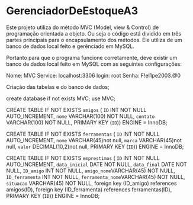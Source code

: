 # GerenciadorDeEstoqueA3

Este projeto utiliza do método MVC (Model, view & Control) de programação orientada a objeto. Ou seja o código está dividido em três partes príncipais para o encapsulamento dos métodos. Ele utiliza de um banco de dados local feito e gerênciado em MySQL.

Portanto para que o programa funcione corretamente, deve existir um banco de dados local feito em MySQL com as seguintes configurações:


Nome: MVC
Service: localhost:3306
login: root
Senha: F!el1pe2003.@0

Criação das tabelas e do banco de dados;

create database if  not exists MVC;
use MVC;


CREATE TABLE IF NOT EXISTS `amigos` (
  `ID` INT NOT NULL AUTO_INCREMENT,
  `nome` VARCHAR(100) NOT NULL,
  `contato` VARCHAR(100) NOT NULL,
  PRIMARY KEY (`ID`))
ENGINE = InnoDB;

CREATE TABLE IF NOT EXISTS `ferramentas` (
  `ID` INT NOT NULL AUTO_INCREMENT,
  `nome` VARCHAR(45)not null,
  `marca` VARCHAR(45)not null,
  `valor` DECIMAL(10,2)not null,
  PRIMARY KEY (`ID`))
ENGINE = InnoDB;

CREATE TABLE IF NOT EXISTS `emprestimos` (
  `ID` INT NOT NULL AUTO_INCREMENT,
  `data_inicial` DATE NOT NULL,
  `data_final` DATE NOT NULL,
  `ID_amigo` INT NOT NULL,
  `amigo_nome`VARCHAR(45) NOT NULL,
  `ID_ferramenta` INT NOT NULL,
  `ferramenta_nome`VARCHAR(45) NOT NULL,
  `situacao` VARCHAR(45) NOT NULL,
  foreign key (ID_amigo) references amigos(ID),
  foreign key (ID_ferramenta) references ferramentas(ID),
  PRIMARY KEY (`ID`))
ENGINE = InnoDB;
